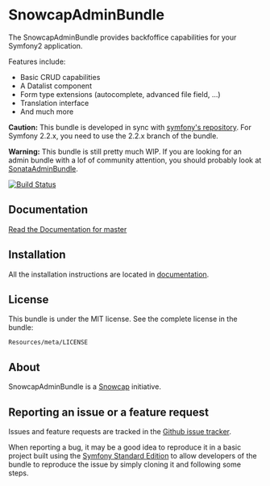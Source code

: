 SnowcapAdminBundle
==================

The SnowcapAdminBundle provides backfoffice capabilities for your Symfony2 application.

Features include:

- Basic CRUD capabilities
- A Datalist component
- Form type extensions (autocomplete, advanced file field, ...)
- Translation interface
- And much more

**Caution:** This bundle is developed in sync with [symfony's repository](https://github.com/symfony/symfony).
For Symfony 2.2.x, you need to use the 2.2.x branch of the bundle.

**Warning:** This bundle is still pretty much WIP. If you are looking for an admin bundle with a lof of community attention,
you should probably look at [SonataAdminBundle](https://github.com/sonata-project/SonataAdminBundle).

[![Build Status](https://secure.travis-ci.org/snowcap/SnowcapAdminBundle.png?branch=master)](http://travis-ci.org/snowcap/SnowcapAdminBundle)

Documentation
-------------

[Read the Documentation for master](http://docs.snowcap.be/admin-bundle/)

Installation
------------

All the installation instructions are located in [documentation](http://docs.snowcap.be/admin-bundle/).

License
-------

This bundle is under the MIT license. See the complete license in the bundle:

    Resources/meta/LICENSE

About
-----

SnowcapAdminBundle is a [Snowcap](https://github.com/snowcap) initiative.

Reporting an issue or a feature request
---------------------------------------

Issues and feature requests are tracked in the [Github issue tracker](https://github.com/snowcap/SnowcapAdminBundle/issues).

When reporting a bug, it may be a good idea to reproduce it in a basic project
built using the [Symfony Standard Edition](https://github.com/symfony/symfony-standard)
to allow developers of the bundle to reproduce the issue by simply cloning it
and following some steps.
